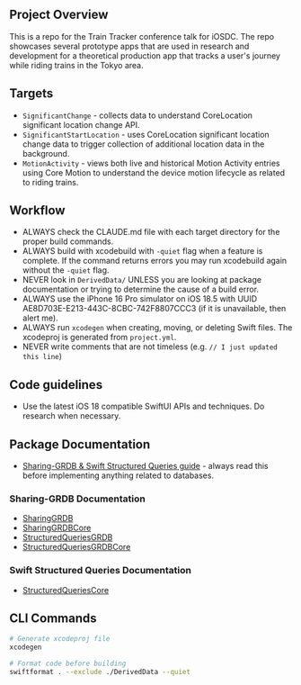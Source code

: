 ## Project Overview

This is a repo for the Train Tracker conference talk for iOSDC. The repo showcases several prototype apps that are used in research and development for a theoretical production app that tracks a user's journey while riding trains in the Tokyo area.

## Targets

- `SignificantChange` - collects data to understand CoreLocation significant location change API.
- `SignificantStartLocation` - uses CoreLocation significant location change data to trigger collection of additional location data in the background.
- `MotionActivity` - views both live and historical Motion Activity entries using Core Motion to understand the device motion lifecycle as related to riding trains.

## Workflow

- ALWAYS check the CLAUDE.md file with each target directory for the proper build commands.
- ALWAYS build with xcodebuild with `-quiet` flag when a feature is complete. If the command returns errors you may run xcodebuild again without the `-quiet` flag.
- NEVER look in `DerivedData/` UNLESS you are looking at package documentation or trying to determine the cause of a build error.
- ALWAYS use the iPhone 16 Pro simulator on iOS 18.5 with UUID AE8D703E-E213-443C-8CBC-742F8807CCC3 (if it is unavailable, then alert me).
- ALWAYS run `xcodegen` when creating, moving, or deleting Swift files. The xcodeproj is generated from `project.yml`.
- NEVER write comments that are not timeless (e.g. `// I just updated this line`)

## Code guidelines

- Use the latest iOS 18 compatible SwiftUI APIs and techniques. Do research when necessary.

## Package Documentation

- [Sharing-GRDB & Swift Structured Queries guide](/docs/agents-sharing-grdb-structured-queries.md) - always read this before implementing anything related to databases.

### Sharing-GRDB Documentation
- [SharingGRDB](./DerivedData/train-tracker-talk/SourcePackages/checkouts/sharing-grdb/Sources/SharingGRDB/Documentation.docc)
- [SharingGRDBCore](./DerivedData/train-tracker-talk/SourcePackages/checkouts/sharing-grdb/Sources/SharingGRDBCore/Documentation.docc)
- [StructuredQueriesGRDB](./DerivedData/train-tracker-talk/SourcePackages/checkouts/sharing-grdb/Sources/StructuredQueriesGRDB/Documentation.docc)
- [StructuredQueriesGRDBCore](./DerivedData/train-tracker-talk/SourcePackages/checkouts/sharing-grdb/Sources/StructuredQueriesGRDBCore/Documentation.docc)

### Swift Structured Queries Documentation
- [StructuredQueriesCore](./DerivedData/train-tracker-talk/SourcePackages/checkouts/swift-structured-queries/Sources/StructuredQueriesCore/Documentation.docc)

## CLI Commands

```zsh
# Generate xcodeproj file
xcodegen

# Format code before building
swiftformat . --exclude ./DerivedData --quiet
```
